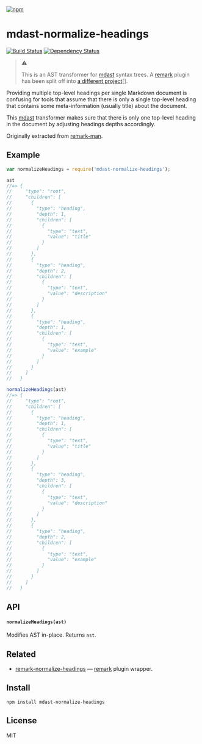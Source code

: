 [![npm](https://nodei.co/npm/mdast-normalize-headings.png)](https://npmjs.com/package/mdast-normalize-headings)

# mdast-normalize-headings

[![Build Status][travis-badge]][travis] [![Dependency Status][david-badge]][david]

> :warning:
>
> This is an AST transformer for [mdast][] syntax trees. A [remark][] plugin has been split off into [a different project][remark-normalize-headings][].

Providing multiple top-level headings per single Markdown document is confusing for tools that assume that there is only a single top-level heading that contains some meta-information (usually title) about the document.

This [mdast][] transformer makes sure that there is only one top-level heading in the document by adjusting headings depths accordingly.

Originally extracted from [remark-man][].

[mdast]: https://github.com/syntax-tree/mdast
[remark]: https://github.com/wooorm/remark
[remark-man]: https://github.com/wooorm/remark-man
[remark-normalize-headings]: https://github.com/eush77/remark-normalize-headings

[travis]: https://travis-ci.org/eush77/mdast-normalize-headings
[travis-badge]: https://travis-ci.org/eush77/mdast-normalize-headings.svg
[david]: https://david-dm.org/eush77/mdast-normalize-headings
[david-badge]: https://david-dm.org/eush77/mdast-normalize-headings.png

## Example

```js
var normalizeHeadings = require('mdast-normalize-headings');

ast
//=> {
//     "type": "root",
//     "children": [
//       {
//         "type": "heading",
//         "depth": 1,
//         "children": [
//           {
//             "type": "text",
//             "value": "title"
//           }
//         ]
//       },
//       {
//         "type": "heading",
//         "depth": 2,
//         "children": [
//           {
//             "type": "text",
//             "value": "description"
//           }
//         ]
//       },
//       {
//         "type": "heading",
//         "depth": 1,
//         "children": [
//           {
//             "type": "text",
//             "value": "example"
//           }
//         ]
//       }
//     ]
//   }

normalizeHeadings(ast)
//=> {
//     "type": "root",
//     "children": [
//       {
//         "type": "heading",
//         "depth": 1,
//         "children": [
//           {
//             "type": "text",
//             "value": "title"
//           }
//         ]
//       },
//       {
//         "type": "heading",
//         "depth": 3,
//         "children": [
//           {
//             "type": "text",
//             "value": "description"
//           }
//         ]
//       },
//       {
//         "type": "heading",
//         "depth": 2,
//         "children": [
//           {
//             "type": "text",
//             "value": "example"
//           }
//         ]
//       }
//     ]
//   }
```

## API

#### `normalizeHeadings(ast)`

Modifies AST in-place. Returns `ast`.

## Related

-   [remark-normalize-headings][] — [remark][] plugin wrapper.

## Install

```
npm install mdast-normalize-headings
```

## License

MIT
